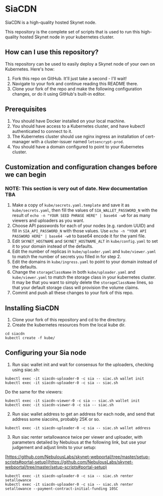 # SiaCDN

SiaCDN is a high-quality hosted Skynet node.

This repository is the complete set of scripts that is used to run this high-quality hosted Skynet node in your kubernetes cluster.

## How can I use this repository?

This repository can be used to easily deploy a Skynet node of your own on Kubernetes. Here's how:

1. Fork this repo on GitHub. It'll just take a second - I'll wait!
2. Navigate to your fork and continue reading this README there.
3. Clone your fork of the repo and make the following configuration changes, or do it using GitHub's built-in editor.


## Prerequisites

1. You should have Docker installed on your local machine.
2. You should have access to a Kubernetes cluster, and have kubectl authenticated to connect to it.
3. The Kubernetes cluster should use nginx ingress an installation of cert-manager with a cluster-issuer named `letsencrypt-prod`.
4. You should have a domain configured to point to your Kubernetes cluster.


## Customization and configuration changes before we can begin

### NOTE: This section is very out of date. New documentation TBA

1. Make a copy of `kube/secrets.yaml.template` and save it as `kube/secrets.yaml`, then fill the values of `SIA_WALLET_PASSWORD_N` with the result of `echo -n "YOUR SEED PHRASE HERE" | base64 -w0` for as many viewers and uploaders as you want.
2. Choose API passwords for each of your nodes (e.g. random UUID) and fill in `SIA_API_PASSWORD_N` with those values. Use `echo -n "YOUR API PASSWORD HERE" | base64 -w0` to base64 encode it for the yaml file.
3. Edit `SKYNET_HOSTNAME` and `SKYNET_HOSTNAME_ALT` in `kube/config.yaml` to set it to your domain instead of the defaults.
4. Edit the number of replicas in `kube/uploader.yaml` and `kube/viewer.yaml` to match the number of secrets you filled in for step 2.
5. Edit the domains in `kube/ingress.yaml` to point to your domain instead of the defaults.
6. Change the `storageClassName` in both `kube/uploader.yaml` and `kube/viewer.yaml` to match the storage class in your kubernetes cluster. It may be that you want to simply delete the `storageClassName` lines, so that your default storage class will provision the volume claims.
7. Commit and push all these changes to your fork of this repo.


## Installing SiaCDN

1. Clone your fork of this repository and cd to the directory.
2. Create the kubernetes resources from the local kube dir.

```
cd siacdn
kubectl create -f kube/
```


## Configuring your Sia node

1. Run siac wallet init and wait for consensus for the uploaders, checking using siac.sh:

```
kubectl exec -it siacdn-uploader-0 -c sia -- siac.sh wallet init
kubectl exec -it siacdn-uploader-0 -c sia -- siac.sh
```

Do the same for the viewers:

```
kubectl exec -it siacdn-viewer-0 -c sia -- siac.sh wallet init
kubectl exec -it siacdn-viewer-0 -c sia -- siac.sh
```

2. Run siac wallet address to get an address for each node, and send that address some siacoins, probably 25K or so.

```
kubectl exec -it siacdn-uploader-0 -c sia -- siac.sh wallet address
```

3. Run siac renter setallowance twice per viewer and uploader, with parameters detailed by Nebulous at the following link, but use your judgement and adjust limits to your setup:

[https://github.com/NebulousLabs/skynet-webportal/tree/master/setup-scripts#portal-setup](https://github.com/NebulousLabs/skynet-webportal/tree/master/setup-scripts#portal-setup)

```
kubectl exec -it siacdn-uploader-0 -c sia -- siac.sh renter setallowance
kubectl exec -it siacdn-uploader-0 -c sia -- siac.sh renter setallowance --payment-contract-initial-funding 10SC
```